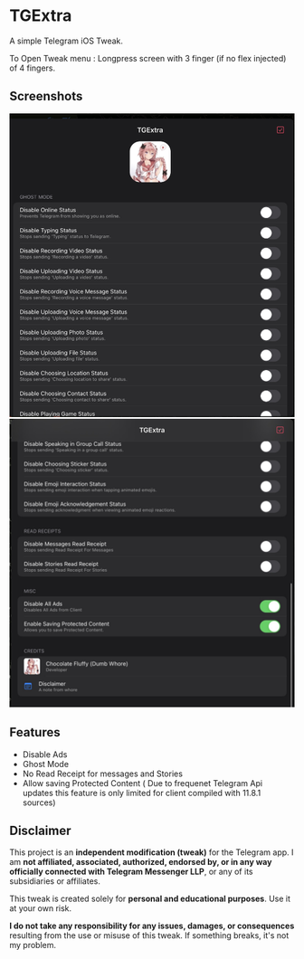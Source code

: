 # TGExtra
A simple Telegram iOS Tweak.

To Open Tweak menu : Longpress screen with 3 finger (if no flex injected) of 4 fingers.

## Screenshots

![Screenshot 1](./screenshot1.png)
![Screenshot 2](./screenshot2.png)

## Features

- Disable Ads
- Ghost Mode
- No Read Receipt for messages and Stories
- Allow saving Protected Content ( Due to frequenet Telegram Api updates this feature is only limited for client compiled with 11.8.1 sources)


## Disclaimer

This project is an **independent modification (tweak)** for the Telegram app. I am **not affiliated, associated, authorized, endorsed by, or in any way officially connected with Telegram Messenger LLP**, or any of its subsidiaries or affiliates. 

This tweak is created solely for **personal and educational purposes**. Use it at your own risk.

**I do not take any responsibility for any issues, damages, or consequences** resulting from the use or misuse of this tweak. If something breaks, it's not my problem.
